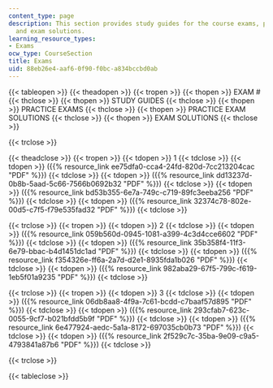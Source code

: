 ```yaml
---
content_type: page
description: This section provides study guides for the course exams, practice exams,
  and exam solutions.
learning_resource_types:
- Exams
ocw_type: CourseSection
title: Exams
uid: 88eb26e4-aaf6-0f90-f0bc-a834bccbd0ab
---
```


{{< tableopen >}}
{{< theadopen >}}
{{< tropen >}}
{{< thopen >}}
EXAM #
{{< thclose >}}
{{< thopen >}}
STUDY GUIDES
{{< thclose >}}
{{< thopen >}}
PRACTICE EXAMS
{{< thclose >}}
{{< thopen >}}
PRACTICE EXAM SOLUTIONS
{{< thclose >}}
{{< thopen >}}
EXAM SOLUTIONS
{{< thclose >}}

{{< trclose >}}

{{< theadclose >}}
{{< tropen >}}
{{< tdopen >}}
1
{{< tdclose >}}
{{< tdopen >}}
({{% resource_link ee75dfa0-cca4-24fd-820d-7cc213204cac "PDF" %}})
{{< tdclose >}}
{{< tdopen >}}
({{% resource_link dd13237d-0b8b-5aad-5c66-7566b0692b32 "PDF" %}})
{{< tdclose >}}
{{< tdopen >}}
({{% resource_link bd53b355-6e7a-749c-c719-89fc3eeba256 "PDF" %}})
{{< tdclose >}}
{{< tdopen >}}
({{% resource_link 32374c78-802e-00d5-c7f5-f79e535fad32 "PDF" %}})
{{< tdclose >}}

{{< trclose >}}
{{< tropen >}}
{{< tdopen >}}
2
{{< tdclose >}}
{{< tdopen >}}
({{% resource_link 059b560d-0945-1081-a399-4c3d4cce6602 "PDF" %}})
{{< tdclose >}}
{{< tdopen >}}
({{% resource_link 35b358f4-11f3-6e79-bbac-b4d1451dc1ad "PDF" %}})
{{< tdclose >}}
{{< tdopen >}}
({{% resource_link f354326e-ff6a-2a7d-d2e1-8935fda1b026 "PDF" %}})
{{< tdclose >}}
{{< tdopen >}}
({{% resource_link 982aba29-67f5-799c-f619-1eb5f01a9235 "PDF" %}})
{{< tdclose >}}

{{< trclose >}}
{{< tropen >}}
{{< tdopen >}}
3
{{< tdclose >}}
{{< tdopen >}}
({{% resource_link 06db8aa8-4f9a-7c61-bcdd-c7baaf57d895 "PDF" %}})
{{< tdclose >}}
{{< tdopen >}}
({{% resource_link 293cfab7-623c-0055-9cf7-b021bfdd5b9f "PDF" %}})
{{< tdclose >}}
{{< tdopen >}}
({{% resource_link 6e477924-aedc-5a1a-8172-697035cb0b73 "PDF" %}})
{{< tdclose >}}
{{< tdopen >}}
({{% resource_link 2f529c7c-35ba-9e09-c9a5-4793841a87b6 "PDF" %}})
{{< tdclose >}}

{{< trclose >}}

{{< tableclose >}}